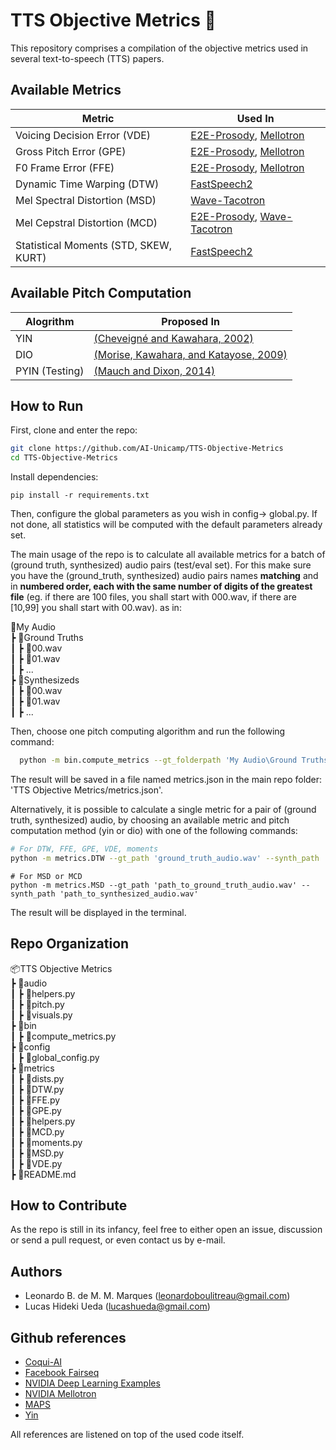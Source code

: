 # TTS Objective Metrics 🎯

This repository comprises a compilation of the objective metrics used in several text-to-speech (TTS) papers.

## Available Metrics
| Metric | Used In |
| ------ | ------ |
| Voicing Decision Error (VDE) | [E2E-Prosody](https://arxiv.org/pdf/1803.09047.pdf), [Mellotron](https://arxiv.org/abs/1910.11997)|
| Gross Pitch Error (GPE) | [E2E-Prosody](https://arxiv.org/pdf/1803.09047.pdf), [Mellotron](https://arxiv.org/abs/1910.11997)|
| F0 Frame Error (FFE) | [E2E-Prosody](https://arxiv.org/pdf/1803.09047.pdf), [Mellotron](https://arxiv.org/abs/1910.11997)|
| Dynamic Time Warping (DTW) | [FastSpeech2](https://arxiv.org/abs/2006.04558) |
| Mel Spectral Distortion (MSD) | [Wave-Tacotron](https://arxiv.org/abs/2011.03568) |
| Mel Cepstral Distortion (MCD) | [E2E-Prosody](https://arxiv.org/pdf/1803.09047.pdf), [Wave-Tacotron](https://arxiv.org/abs/2011.03568) |
| Statistical Moments (STD, SKEW, KURT) | [FastSpeech2](https://arxiv.org/abs/2006.04558) |

## Available Pitch Computation
| Alogrithm | Proposed In |
| ------ | ------ |
| YIN | [(Cheveigné and Kawahara, 2002)](http://audition.ens.fr/adc/pdf/2002_JASA_YIN.pdf) |
| DIO | [(Morise, Kawahara, and Katayose, 2009)](https://www.aes.org/e-lib/browse.cfm?elib=15165)|
| PYIN (Testing) | [(Mauch and Dixon, 2014)](https://ieeexplore.ieee.org/document/6853678) |

## How to Run
First, clone and enter the repo:
```sh
git clone https://github.com/AI-Unicamp/TTS-Objective-Metrics
cd TTS-Objective-Metrics
```

Install dependencies:
```
pip install -r requirements.txt
```

Then, configure the global parameters as you wish in  config-> global.py. If not done, all statistics will be computed with the default parameters already set.

The main usage of the repo is to calculate all available metrics for a batch of (ground truth, synthesized) audio pairs (test/eval set). For this make sure you have the (ground_truth, synthesized) audio pairs names **matching** and in **numbered order, each with the same number of digits of the greatest file** (eg. if there are 100 files, you shall start with 000.wav, if there are [10,99] you shall start with 00.wav). as in:

📂My Audio\
 ┣ 📂Ground Truths\
 ┃ ┣ 📜00.wav\
 ┃ ┣ 📜01.wav\
 ┃ ┣ ...\
 ┣ 📂Synthesizeds\
 ┃ ┣ 📜00.wav\
 ┃ ┣ 📜01.wav\
 ┃ ┣ ...

Then, choose one pitch computing algorithm and run the following command:
```sh
  python -m bin.compute_metrics --gt_folderpath 'My Audio\Ground Truths' --synth_path 'My Audio\Synthesizeds' --pitch_algorithm 'yin'
``` 
The result will be saved in a file named metrics.json in the main repo folder: 'TTS Objective Metrics/metrics.json'.

Alternatively, it is possible to calculate a single metric for a pair of (ground truth, synthesized) audio, by choosing an available metric and pitch computation method (yin or dio) with one of the following commands:
```sh
# For DTW, FFE, GPE, VDE, moments
python -m metrics.DTW --gt_path 'ground_truth_audio.wav' --synth_path 'synthesized_audio.wav' --pitch_algorithm 'yin'
```
```
# For MSD or MCD   
python -m metrics.MSD --gt_path 'path_to_ground_truth_audio.wav' --synth_path 'path_to_synthesized_audio.wav'           
```
The result will be displayed in the terminal.

## Repo Organization
📦TTS Objective Metrics\
 ┣ 📂audio\
 ┃ ┣ 📜helpers.py\
 ┃ ┣ 📜pitch.py\
 ┃ ┣ 📜visuals.py\
 ┣ 📂bin\
 ┃ ┣ 📜compute_metrics.py\
 ┣ 📂config\
 ┃ ┣ 📜global_config.py\
 ┣ 📂metrics\
 ┃ ┣ 📜dists.py\
 ┃ ┣ 📜DTW.py\
 ┃ ┣ 📜FFE.py\
 ┃ ┣ 📜GPE.py\
 ┃ ┣ 📜helpers.py\
 ┃ ┣ 📜MCD.py\
 ┃ ┣ 📜moments.py\
 ┃ ┣ 📜MSD.py\
 ┃ ┣ 📜VDE.py\
 ┣ 📜README.md

## How to Contribute
As the repo is still in its infancy, feel free to either open an issue, discussion or send a pull request, or even contact us by e-mail.

## Authors
- Leonardo B. de M. M. Marques (leonardoboulitreau@gmail.com)
- Lucas Hideki Ueda (lucashueda@gmail.com)

## Github references
- [Coqui-AI](https://github.com/coqui-ai/TTS)
- [Facebook Fairseq](https://github.com/pytorch/fairseq)
- [NVIDIA Deep Learning Examples](https://github.com/NVIDIA/DeepLearningExamples)
- [NVIDIA Mellotron](https://github.com/NVIDIA/mellotron/tree/d5362ccae23984f323e3cb024a01ec1de0493aff)
- [MAPS](https://github.com/bastibe/MAPS-Scripts)
- [Yin](https://github.com/patriceguyot/Yin)

All references are listened on top of the used code itself.
